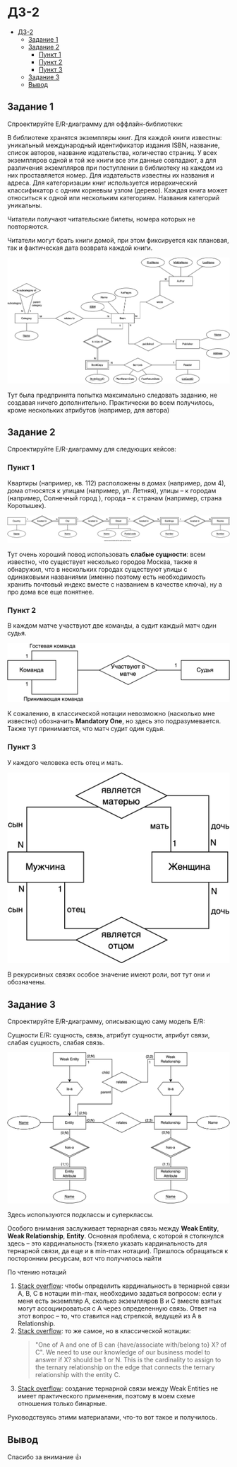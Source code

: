 # ДЗ-2

- [ДЗ-2](#дз-2)
  - [Задание 1](#задание-1)
  - [Задание 2](#задание-2)
    - [Пункт 1](#пункт-1)
    - [Пункт 2](#пункт-2)
    - [Пункт 3](#пункт-3)
  - [Задание 3](#задание-3)
  - [Вывод](#вывод)


## Задание 1

Спроектируйте E/R-диаграмму для оффлайн-библиотеки:

В библиотеке хранятся экземпляры книг. Для каждой книги известны: уникальный международный идентификатор издания ISBN, название, список авторов, название издательства, количество страниц. У всех экземпляров одной и той же книги все эти данные совпадают, а для различения экземпляров при поступлении в библиотеку на каждом из них проставляется номер. Для издательств известны их названия и адреса. Для категоризации книг используется иерархический классификатор с одним корневым узлом (дерево). Каждая книга может относиться к одной или нескольким категориям. Названия категорий уникальны.

Читатели получают читательские билеты, номера которых не повторяются.

Читатели могут брать книги домой, при этом фиксируется как плановая, так и фактическая дата возврата каждой книги.

![er-task1](task1/task1.png)

Тут была предпринята попытка максимально следовать заданию, не создавая ничего дополнительно. Практически во всем получилось, кроме нескольких атрибутов (например, для автора)

## Задание 2

Спроектируйте E/R-диаграмму для следующих кейсов:

### Пункт 1

Квартиры (например, кв. 112) расположены в домах (например, дом 4), дома относятся к улицам (например, ул. Летняя), улицы – к городам (например, Солнечный город ), города – к странам (например, страна Коротышек).

![er-task2-sub1](task2/sub1/sub1.png)

 Тут очень хороший повод использовать **слабые сущности**: всем известно, что существует несколько городов Москва, также я обнаружил, что в нескольких городах существуют улицы с одинаковыми названиями (именно поэтому есть необходимость хранить почтовый индекс вместе с названием в качестве ключа), ну а про дома все еще понятнее. 

### Пункт 2

В каждом матче участвуют две команды, а судит каждый матч один судья.

![er-task2-sub2](task2/sub2/sub2.png)

К сожалению, в классической нотации невозможно (насколько мне известно) обозначить **Mandatory One**, но здесь это подразумевается. Также тут принимается, что матч судит один судья.

### Пункт 3

У каждого человека есть отец и мать.

![er-task2-sub3](task2/sub3/sub3.png)

В рекурсивных связях особое значение имеют роли, вот тут они и обозначены.

## Задание 3

Спроектируйте E/R-диаграмму, описывающую саму модель E/R:

Сущности E/R: сущность, связь, атрибут сущности, атрибут связи, слабая сущность, слабая связь.

![er-task3](task3/%20task3.png)

Здесь используются подклассы и суперклассы.

Особого внимания заслуживает тернарная связь между **Weak Entity**, **Weak Relationship**, **Entity**. Основная проблема, с которой я столкнулся здесь – это кардинальность (тяжело указать кардинальность для тернарной связи, да еще и в min-max нотации). Пришлось обращаться к посторонним ресурсам, вот что получилось найти

По чтению нотаций
1. [Stack overflow](https://stackoverflow.com/questions/34506945/erm-cardinality-in-ternary-relationships): чтобы определить кардинальность в тернарной связи A, B, C в нотации min-max, необходимо задаться вопросом: если у меня есть экземпляр A, сколько экземпляров B и C вместе взятых могут ассоциироваться с A через определенную связь. Ответ на этот вопрос – то, что ставится над стрелкой, ведущей из A в Relationship.
2. [Stack overflow](https://stackoverflow.com/questions/18365870/er-diagram-ternary-relationship-how-to-read-properly): то же самое, но в классической нотации:
    > "One of A and one of B can {have/associate with/belong to} X? of C". We need to use our knowledge of our business model to answer if X? should be 1 or N. This is the cardinality to assign to the ternary relationship on the edge that connects the ternary relationship with the entity C.
3. [Stack overflow](https://stackoverflow.com/questions/50687310/how-to-create-a-ternary-relationship-that-has-a-weak-entity): создание тернарной связи между Weak Entities не имеет практического применения, поэтому в моем схеме отношения только бинарные.

Руководствуясь этими материалами, что-то вот такое и получилось.

## Вывод

Спасибо за внимание 👍